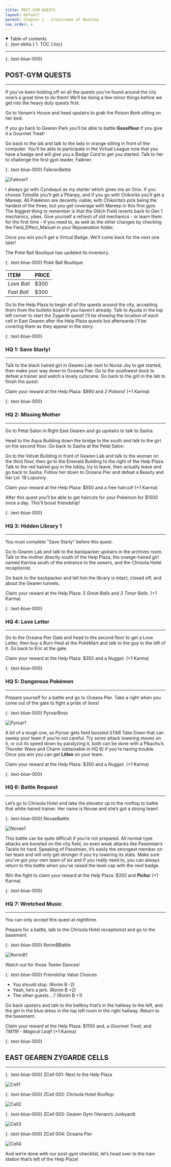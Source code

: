 ```yaml
---
title: POST-GYM QUESTS
layout: default
parent: Chapter 1 - Crossroads of Destiny
nav_order: 4
---
```


<details open markdown="block">
  <summary>
    Table of contents
  </summary>
  {: .text-delta }
1. TOC
{:toc}
</details>

---

{: .text-blue-000}
## POST-GYM QUESTS
---

If you’ve been holding off on all the quests you’ve found around the city now’s a great time to do them! We’ll be doing a few minor things before we get into the heavy duty quests first. 

Go to Venam’s House and head upstairs to grab the *Poison Barb* sitting on her bed.

If you go back to Gearen Park you’ll be able to battle **Gossifleur** if you give it a Gourmet Treat!

Go back to the lab and talk to the lady in orange sitting in front of the computer. You’ll be able to participate in the Virtual League now that you have a badge and will give you a *Badge Card* to get you started. Talk to her to challenge the first gym leader, Falkner.

{: .text-blue-000}
FalknerBattle

![Falkner1](https://media.discordapp.net/attachments/1344174707238502421/1344174785390968923/falkner1.PNG?ex=67bff3d2&is=67bea252&hm=0265a97174397bfcdfb083281679c51a72110ddde23c7d5ac5131c2d056e9578&=&format=webp&quality=lossless)  

I always go with Cyndaquil as my starter which gives me an Onix. If you choose Totodile you’ll get a Phanpy, and if you go with Chikorita you’ll get a Mareep. All Pokémon are decently viable, with Chikorita’s pick being the hardest of the three, but you get coverage with Mareep in this first gym. The biggest thing to remember is that the Glitch Field reverts back to Gen 1 mechanics, yikes. Give yourself a refresh of old mechanics - or learn them for the first time - if you need to, as well as the other changes by checking the Field_Effect_Manuel in your Rejuvenation folder.

Once you win you’ll get a Virtual Badge. We’ll come back for the next one later!

The Poké Ball Boutique has updated its inventory.

{: .text-blue-000}
Poké Ball Boutique

| ITEM          | PRICE  |
|:--------------|:-------|
| *Love Ball*   | $300   |
| *Fast Ball*   | $300   |

Go to the Help Plaza to begin all of the quests around the city, accepting them from the bulletin board if you haven’t already. Talk to Ayuda in the top left corner to start the Zygarde quest! I’ll be showing the location of each cell in East Gearen after the Help Plaza quests but afterwards I’ll be covering them as they appear in the story.

{: .text-blue-000}
### HQ 1: Save Starly!
---

Talk to the black haired girl in Gearen Lab next to Nurse Joy to get started, then make your way down to Oceana Pier. Go to the southwest dock to defeat a trainer and watch a lovely cutscene. Go back to the girl in the lab to finish the quest.

Claim your reward at the Help Plaza: $890 and *2 Potions*! (+1 Karma)

{: .text-blue-000}
### HQ 2: Missing Mother
---

Go to Petal Salon in Right East Gearen and go upstairs to talk to Sasha. 

Head to the Aqua Building down the bridge to the south and talk to the girl on the second floor. Go back to Sasha at the Petal Salon.

Go to the Velvet Building in front of Gearen Lab and talk to the woman on the third floor, then go to the Emerald Building to the right of the Help Plaza. Talk to the red haired guy in the lobby, try to leave, then actually leave and go back to Sasha. Follow her down to Oceana Pier and defeat a Beauty and her Lvl. 19 Lopunny.

Claim your reward at the Help Plaza: $550 and a free haircut! (+1 Karma)

After this quest you’ll be able to get haircuts for your Pokémon for $1500 once a day. This’ll boost friendship!

{: .text-blue-000}
### HQ 3: Hidden Library 1
---

You must complete "Save Starly" before this quest.

Go to Gearen Lab and talk to the backpacker upstairs in the archives room. Talk to the mother directly south of the Help Plaza, the orange-haired girl named Karrina south of the entrance to the sewers, and the Chrisola Hotel receptionist.

Go back to the backpacker and tell him the library is intact, closed off, and about the Gearen tunnels.

Claim your reward at the Help Plaza: *5 Great Balls* and *3 Timer Balls*. (+1 Karma)

{: .text-blue-000}
### HQ 4: Love Letter
---

Go to the Oceana Pier Gate and head to the second floor to get a Love Letter, then buy a Burn Heal at the PokéMart and talk to the guy to the left of it. Go back to Eric at the gate.

Claim your reward at the Help Plaza: $350 and a *Nugget*. (+1 Karma)

{: .text-blue-000}
### HQ 5: Dangerous Pokémon
---

Prepare yourself for a battle and go to Oceana Pier. Take a right when you come out of the gate to fight a pride of lions!

{: .text-blue-000}
PyroarBoss

![Pyroar1](https://media.discordapp.net/attachments/1344174707238502421/1344186561645772821/pyroar.PNG?ex=67bffeca&is=67bead4a&hm=c712784fefa4a8710b35380a7484456da7427d8b68dac5fa24df9182dc73dea2&=&format=webp&quality=lossless)  

A bit of a tough one, as Pyroar gets field boosted STAB Take Down that can sweep your team if you’re not careful. Try some attack lowering moves on it, or cut its speed down by paralyzing it, both can be done with a Pikachu’s Thunder Wave and Charm (obtainable in HQ 6) if you’re having trouble. Once you win you can get **Litleo** on your team.

Claim your reward at the Help Plaza: $350 and a *Nugget*. (+1 Karma)

{: .text-blue-000}
### HQ 6: Battle Request
---

Let’s go to Chrisola Hotel and take the elevator up to the rooftop to battle that white haired trainer. Her name is Novae and she’s got a strong team!

{: .text-blue-000}
NovaeBattle

![Novae1](https://media.discordapp.net/attachments/1344174707238502421/1344174816445464689/novae1.PNG?ex=67bff3d9&is=67bea259&hm=1fd12bd369176eca4b531b67fb079f84d0aa6f2e92997bab39d4cb7622a4c438&=&format=webp&quality=lossless)  

This battle can be quite difficult if you’re not prepared. All normal type attacks are boosted on the city field, so even weak attacks like Passimian’s Tackle hit hard. Speaking of Passimian, it’s easily the strongest member on her team and will only get stronger if you try lowering its stats. Make sure you’ve got your own team of six and if you really need to, you can always return to this battle when you’ve raised the level cap with the next badge.

Win the fight to claim your reward at the Help Plaza: $350 and **Pichu**! (+1 Karma)

{: .text-blue-000}
### HQ 7: Wretched Music
---

You can only accept this quest at nighttime.

Prepare for a battle, talk to the Chrisola Hotel receptionist and go to the basement.

{: .text-blue-000}
RorimBBattle

![RorimB1](https://media.discordapp.net/attachments/1344174707238502421/1344174817716207666/rorimb1.PNG?ex=67bff3da&is=67bea25a&hm=b80a2d68d5a57e06b09fe19009bd013794d496e8e7e6e38a77f54b5ec34fc6ae&=&format=webp&quality=lossless)  

Watch out for those Teeter Dances!

{: .text-blue-000}
Friendship Value Choices

 - You should stop. (Rorim B -2)
 - Yeah, he’s a jerk. (Rorim B +2)
 - The other guests….? (Rorim B +1)

Go back upstairs and talk to the bellboy that’s in the hallway to the left, and the girl in the blue dress in the top left room in the right hallway. Return to the basement.

Claim your reward at the Help Plaza: $1100 and, a *Gourmet Treat*, and *TM119 - Magical Leaf*! (+1 Karma)

{: .text-blue-000}
## EAST GEAREN ZYGARDE CELLS
---

{: .text-blue-000}
ZCell 001: Next to the Help Plaza

![Cell1](https://media.discordapp.net/attachments/1344183747406200883/1344183801449811998/1.PNG?ex=67bffc37&is=67beaab7&hm=c8b5b06a8d20557af6d31c2e25ae5798a3710fc97a38bf2db42de5437f518710&=&format=webp&quality=lossless)  

{: .text-blue-000}
ZCell 002: Chrisola Hotel Rooftop

![Cell2](https://media.discordapp.net/attachments/1344183747406200883/1344183801697538131/2.PNG?ex=67bffc38&is=67beaab8&hm=e5c174ccbdfd2a4c433c0c704edc0d320ba724a1c00f8066ab911026700c62d0&=&format=webp&quality=lossless)  

{: .text-blue-000}
ZCell 003: Gearen Gym (Venam’s Junkyard)

![Cell3](https://media.discordapp.net/attachments/1344183747406200883/1344183801940541515/3.PNG?ex=67bffc38&is=67beaab8&hm=836ec1428f4fb6119e62633ad23539b1c8a13f825279e960819393bd479fa941&=&format=webp&quality=lossless)  

{: .text-blue-000}
ZCell 004: Oceana Pier

![Cell4](https://media.discordapp.net/attachments/1344183747406200883/1344183802200592424/4.PNG?ex=67bffc38&is=67beaab8&hm=f7febd828625dac3cc24c5f7d87767caa52a50aa5aaf8be9357d6cdf6989a954&=&format=webp&quality=lossless)  

And we’re done with our post-gym checklist, let’s head over to the train station that’s left of the Help Plaza!





